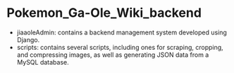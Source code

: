 # Pokemon_Ga-Ole_Wiki_backend
- jiaaoleAdmin: contains a backend management system developed using Django.
- scripts: contains several scripts, including ones for scraping, cropping, and compressing images, as well as generating JSON data from a MySQL database.
